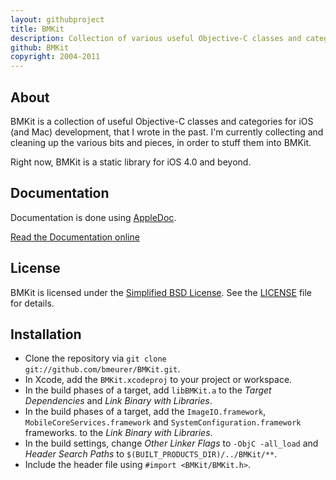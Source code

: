 ```yaml
---
layout: githubproject
title: BMKit
description: Collection of various useful Objective-C classes and categories
github: BMKit
copyright: 2004-2011
---
```



## About

BMKit is a collection of useful Objective-C classes and categories for iOS (and Mac) development, that I wrote in the past. I'm currently collecting and cleaning up the various bits and pieces, in order to stuff them into BMKit.

Right now, BMKit is a static library for iOS 4.0 and beyond.


## Documentation

Documentation is done using [AppleDoc](http://github.com/tomaz/appledoc).

<a class="button" href="http://bmeurer.github.com/BMKit">Read the Documentation online</a>


## License

BMKit is licensed under the [Simplified BSD License](http://en.wikipedia.org/wiki/BSD_license).
See the [LICENSE](http://github.com/bmeurer/BMKit/raw/master/LICENSE) file for details.


## Installation

* Clone the repository via `git clone git://github.com/bmeurer/BMKit.git`.
* In Xcode, add the `BMKit.xcodeproj` to your project or workspace.
* In the build phases of a target, add `libBMKit.a` to the _Target Dependencies_ and _Link Binary with Libraries_.
* In the build phases of a target, add the `ImageIO.framework`, `MobileCoreServices.framework` and `SystemConfiguration.framework` frameworks. to the _Link Binary with Libraries_.
* In the build settings, change _Other Linker Flags_ to `-ObjC -all_load` and _Header Search Paths_ to `$(BUILT_PRODUCTS_DIR)/../BMKit/**`.
* Include the header file using `#import <BMKit/BMKit.h>`.

